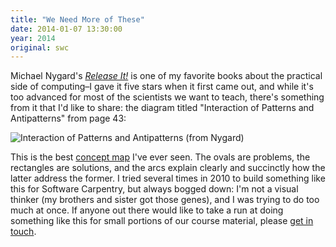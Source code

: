 ```yaml
---
title: "We Need More of These"
date: 2014-01-07 13:30:00
year: 2014
original: swc
---
```

<p>
  Michael Nygard's <a href="http://www.amazon.com/Release-It-Production-Ready-Pragmatic-Programmers/dp/0978739213/"><cite>Release It!</cite></a>
  is one of my favorite books about the practical side of computing–I gave it five stars when it first came out,
  and while it's too advanced for most of the scientists we want to teach,
  there's something from it that I'd like to share:
  the diagram titled "Interaction of Patterns and Antipatterns" from page 43:
</p>
<p>
  <img src="{{'/files/2014/01/release-it-pg-43.png' | relative_url}}" alt="Interaction of Patterns and Antipatterns (from Nygard)" class="centered">
</p>
<p>
  This is the best <a href="http://en.wikipedia.org/wiki/Concept_map">concept map</a> I've ever seen.
  The ovals are problems,
  the rectangles are solutions,
  and the arcs explain clearly and succinctly how the latter address the former.
  I tried several times in 2010 to build something like this for Software Carpentry,
  but always bogged down:
  I'm not a visual thinker (my brothers and sister got those genes),
  and I was trying to do too much at once.
  If anyone out there would like to take a run at doing something like this for small portions of our course material,
  please <a href="mailto:{{site.author.email}}">get in touch</a>.
</p>
